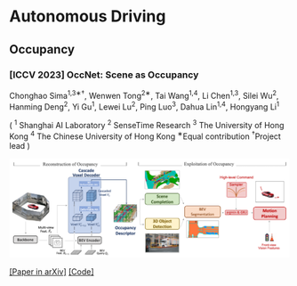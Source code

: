 # Autonomous Driving

## Occupancy

### [ICCV 2023] OccNet: Scene as Occupancy

Chonghao Sima<sup>1,3∗†</sup>, Wenwen Tong<sup>2∗</sup>, Tai Wang<sup>1,4</sup>, Li Chen<sup>1,3</sup>, Silei Wu<sup>2</sup>, Hanming Deng<sup>2</sup>, Yi Gu<sup>1</sup>, Lewei Lu<sup>2</sup>, Ping Luo<sup>3</sup>, Dahua Lin<sup>1,4</sup>, Hongyang Li<sup>1</sup>

( <sup>1</sup> Shanghai AI Laboratory <sup>2</sup> SenseTime Research <sup>3</sup> The University of Hong Kong <sup>4</sup> The Chinese University of Hong Kong <sup>∗</sup>Equal contribution <sup>†</sup>Project lead )

![OccNet Pipeline](./images/OccNet-pipeline.png)

[[Paper in arXiv]](<https://arxiv.org/pdf/2306.02851.pdf>) [[Code]](<https://github.com/OpenDriveLab/OccNet>)
